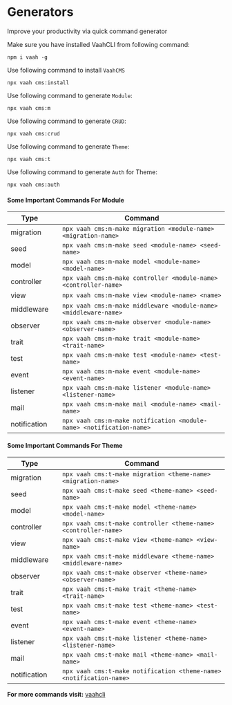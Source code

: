 # Generators

Improve your productivity via quick command generator

Make sure you have installed VaahCLI from following command:

```shell
npm i vaah -g
```

Use following command to install `VaahCMS`

```shell
npx vaah cms:install
```

Use following command to generate `Module`:

```shell
npx vaah cms:m
```

Use following command to generate `CRUD`:

```shell
npx vaah cms:crud
```

Use following command to generate `Theme`:

```shell
npx vaah cms:t
```

Use following command to generate `Auth` for Theme:

```shell
npx vaah cms:auth
```

#### Some Important Commands For Module

| Type         |      | Command                                                                 |
| ------------ | ---- | --------------------------------------------                            |
| migration    |      | `npx vaah cms:m-make migration <module-name> <migration-name>`          |
| seed         |      | `npx vaah cms:m-make seed <module-name> <seed-name>`                    |
| model        |      | `npx vaah cms:m-make model <module-name> <model-name>`                  |
| controller   |      | `npx vaah cms:m-make controller <module-name> <controller-name>`        |
| view         |      | `npx vaah cms:m-make view <module-name> <name>`                         |
| middleware   |      | `npx vaah cms:m-make middleware <module-name> <middleware-name>`        |
| observer     |      | `npx vaah cms:m-make observer <module-name> <observer-name>`            |
| trait        |      | `npx vaah cms:m-make trait <module-name> <trait-name>`                  |
| test         |      | `npx vaah cms:m-make test <module-name> <test-name>`                    |
| event        |      | `npx vaah cms:m-make event <module-name> <event-name>`                  |
| listener     |      | `npx vaah cms:m-make listener <module-name> <listener-name>`            |
| mail         |      | `npx vaah cms:m-make mail <module-name> <mail-name>`                    |
| notification |      | `npx vaah cms:m-make notification <module-name> <notification-name>`    |


#### Some Important Commands For Theme

| Type         |      | Command                                                                 |
| ------------ | ---- | --------------------------------------------                            |
| migration    |      | `npx vaah cms:t-make migration <theme-name> <migration-name>`           |
| seed         |      | `npx vaah cms:t-make seed <theme-name> <seed-name>`                     |
| model        |      | `npx vaah cms:t-make model <theme-name> <model-name>`                   |
| controller   |      | `npx vaah cms:t-make controller <theme-name> <controller-name>`         |
| view         |      | `npx vaah cms:t-make view <theme-name> <view-name>`                     |
| middleware   |      | `npx vaah cms:t-make middleware <theme-name> <middleware-name>`         |
| observer     |      | `npx vaah cms:t-make observer <theme-name> <observer-name>`             |
| trait        |      | `npx vaah cms:t-make trait <theme-name> <trait-name>`                   |
| test         |      | `npx vaah cms:t-make test <theme-name> <test-name>`                     |
| event        |      | `npx vaah cms:t-make event <theme-name> <event-name>`                   |
| listener     |      | `npx vaah cms:t-make listener <theme-name> <listener-name>`             |
| mail         |      | `npx vaah cms:t-make mail <theme-name> <mail-name>`                     |
| notification |      | `npx vaah cms:t-make notification <theme-name> <notification-name>`      |


**For more commands visit:** [vaahcli](https://vaah.dev/cli)
